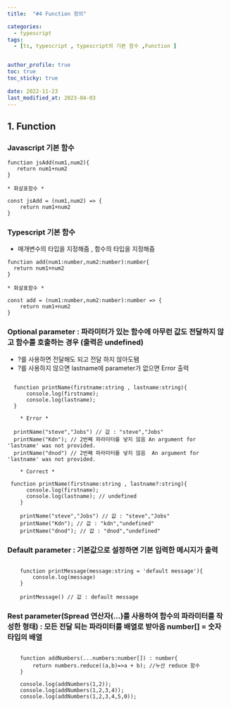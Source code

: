 ```yaml
---
title:  "#4 Function 정의"

categories:
  - typescript
tags:
  - [ts, typescript , typescript의 기본 함수 ,Function ]


author_profile: true
toc: true
toc_sticky: true
 
date: 2022-11-23
last_modified_at: 2023-04-03
---
```

## 1. Function

### Javascript 기본 함수

```
function jsAdd(num1,num2){
   return num1+num2
}

* 화살표함수 *

const jsAdd = (num1,num2) => {
    return num1+num2
}
```

### Typescript 기본 함수

- 매개변수의 타입을 지정해줌 , 함수의 타입을 지정해줌

```tsx
function add(num1:number,num2:number):number{
  return num1+num2
}

* 화살표함수 *

const add = (num1:number,num2:number):number => {
    return num1+num2
}

```

### Optional parameter :  파라미터가 있는 함수에 아무런 값도 전달하지 않고 함수를 호출하는 경우 (출력은 undefined)

- ?를 사용하면 전달해도 되고 전달 하지 않아도됌
- ?를 사용하지 않으면 lastname에 parameter가 없으면 Error 출력

```tsx

  function printName(firstname:string , lastname:string){
      console.log(firstname);
      console.log(lastname); 
  }
	
	* Error * 

  printName("steve","Jobs") // 값 : "steve","Jobs"
  printName("Kdn"); // 2번째 파라미터를 넣지 않음 An argument for 'lastname' was not provided.
  printName("dnod") // 2번째 파라미터를 넣지 않음  An argument for 'lastname' was not provided.

	* Correct *

 function printName(firstname:string , lastname?:string){
      console.log(firstname);
      console.log(lastname); // undefined
	}

	printName("steve","Jobs") // 값 : "steve","Jobs"
	printName("Kdn"); // 값 : "kdn","undefined"
	printName("dnod"); // 값 : "dnod","undefined"

```

### Default parameter :  기본값으로 설정하면 기본 입력한 메시지가 출력

```tsx

    function printMessage(message:string = 'default message'){
        console.log(message)
    }

    printMessage() // 값 : default message

```

### Rest parameter(Spread 연산자(...)를 사용하여 함수의 파라미터를 작성한 형태)  : 모든 전달 되는 파라미터를 배열로 받아옴 number[] = 숫자 타입의 배열

```tsx

    function addNumbers(...numbers:number[]) : number{
        return numbers.reduce((a,b)=>a + b); //누산 reduce 함수
    }

    console.log(addNumbers(1,2));
    console.log(addNumbers(1,2,3,4));
    console.log(addNumbers(1,2,3,4,5,0));
```